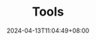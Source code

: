 ---
title: "Tools"
date: 2024-04-13T11:04:49+08:00
draft: false
description: "Tools"

lightgallery: true
---